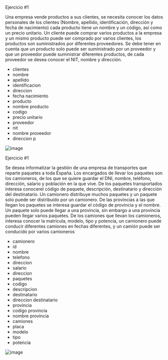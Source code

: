 Ejercicio #1

Una empresa vende productos a sus clientes, se necesita conocer los datos personales de los clientes (Nombre, apellido, identificación, dirección y fecha de nacimiento) cada producto tiene un nombre y un código, así como un  precio unitario. Un cliente puede comprar varios productos a la empresa y un mismo producto puede ser comprado por varios clientes, los productos son suministrados por diferentes proveedores. Se debe tener en cuenta que un producto solo puede ser suministrado por un proveedor y que un proveedor puede suministrar diferentes productos, de cada proveedor se desea conocer el NIT, nombre y dirección. 

- clientes
- nombre 
- apellido
- identificacion
- direccion
- fecha nacimiento
- producto
- nombre producto
- codigo 
- precio unitario
- proveedor 
- nit
- nombre proveedor
- direccion p

![image](https://user-images.githubusercontent.com/105729934/168852587-be32e61c-fdbf-464c-997f-43c2302e3eae.png)

Ejercicio #1

Se desea informatizar la gestión de una empresa de transportes que reparte paquetes  a toda España. Los encargados de llevar los paquetes son los camioneros, de los que se quiere guardar el DNI, nombre, teléfono, dirección, salario y población en la que vive. De los paquetes transportados interesa conocerel código de paquete, descripción, destinatario y dirección del destinatario. Un camionero distribuye muchos paquetes y un paquete solo puede ser distribuido por un camionero. De las provincias a las que llegan los paquetes se interesa guardar el código de provincia y el nombre. Un paquete solo puede llegar a una provincia, sin embargo a una provincia pueden llegar varios paquetes. De los camiones que llevan los camioneros, interesa conocer la matricula, modelo, tipo y potencia, un camionero puede conducir diferentes camiones en fechas diferentes, y un camión puede ser conducido por varios camioneros

- camionero
- id
- nombre
- telefono
- direccion
- salario
- direccion
- paquetes
- codigo
- descripcion
- destinatario
- direccion destinatario
- provincia
- codigo provincia
- nombre provincia
- camiones
- placa
- modelo
- tipo
- potencia

![image](https://user-images.githubusercontent.com/105729934/168856230-bb9589d8-0cd9-43f6-aeea-c988111b4a5e.png)
